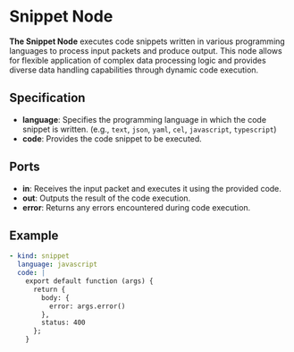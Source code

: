 # Snippet Node

**The Snippet Node** executes code snippets written in various programming languages to process input packets and
produce output. This node allows for flexible application of complex data processing logic and provides diverse data
handling capabilities through dynamic code execution.

## Specification

- **language**: Specifies the programming language in which the code snippet is written. (e.g., `text`, `json`, `yaml`,
  `cel`, `javascript`, `typescript`)
- **code**: Provides the code snippet to be executed.

## Ports

- **in**: Receives the input packet and executes it using the provided code.
- **out**: Outputs the result of the code execution.
- **error**: Returns any errors encountered during code execution.

## Example

```yaml
- kind: snippet
  language: javascript
  code: |
    export default function (args) {
      return {
        body: {
          error: args.error()
        },
        status: 400
      };
    }
```
